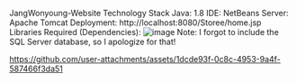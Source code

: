 JangWonyoung-Website
Technology Stack
Java: 1.8
IDE: NetBeans
Server: Apache Tomcat
Deployment: http://localhost:8080/Storee/home.jsp
Libraries Required (Dependencies):
![image](https://github.com/user-attachments/assets/5edd3226-f377-41b0-93e7-c58257ac1d61)
Note:
I forgot to include the SQL Server database, so I apologize for that!


https://github.com/user-attachments/assets/1dcde93f-0c8c-4953-9a4f-587466f3da51


